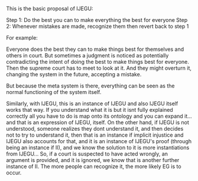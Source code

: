 This is the basic proposal of IJEGU:

Step 1: Do the best you can to make everything the best for everyone
Step 2: Whenever mistakes are made, recognize them
then revert back to step 1

For example:

Everyone does the best they can to make things best for themselves and others in court. 
But sometimes a judgment is noticed as potentially contradicting the intent of doing the best to make things best for everyone.
Then the supreme court has to meet to look at it.
And they might overturn it, changing the system in the future, accepting a mistake.

But because the meta system is there, everything can be seen as the normal functioning of the system itself.

Similarly, with IJEGU, this is an instance of IJEGU and also IJEGU itself works that way. If you understand what it is but it isnt fully explained correctly all you have to do is map onto its ontology and you can expand it... and that is an expression of IJEGU, itself. On the other hand, if IJEGU is not understood, someone realizes they dont understand it, and then decides not to try to understand it, then that is an instance if implicit injustice and IJEGU also accounts for that, and it is an instance of IJEGU's proof (through being an instance if II), and we know the solution to it is more instantiations from IJEGU... So, if a court is suspected to have acted wrongly, an argument is provided, and it is ignored, we know that is another further instance of II. The more people can recognize it, the more likely EG is to occur.
